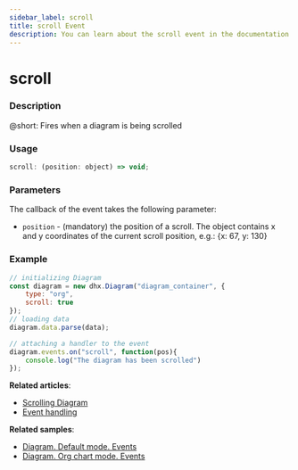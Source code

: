 ```yaml
---
sidebar_label: scroll
title: scroll Event
description: You can learn about the scroll event in the documentation of the DHTMLX JavaScript Diagram library. Browse developer guides and API reference, try out code examples and live demos, and download a free 30-day evaluation version of DHTMLX Diagram.
---
```


# scroll

### Description

@short: Fires when a diagram is being scrolled

### Usage

~~~js
scroll: (position: object) => void;
~~~

### Parameters

The callback of the event takes the following parameter:

- `position` - (mandatory) the position of a scroll. The object contains x and y coordinates of the current scroll position, e.g.: {x: 67, y: 130}

### Example

~~~js {10-12}
// initializing Diagram
const diagram = new dhx.Diagram("diagram_container", { 
	type: "org", 
    scroll: true 		
});
// loading data
diagram.data.parse(data);

// attaching a handler to the event
diagram.events.on("scroll", function(pos){
	console.log("The diagram has been scrolled")
});
~~~

**Related articles**: 
- [Scrolling Diagram](../../../guides/diagram/scrolling_diagram/)
- [Event handling](../../../guides/event_handling/)

**Related samples**:
- [Diagram. Default mode. Events](https://snippet.dhtmlx.com/7h2hgb3g)
- [Diagram. Org chart mode. Events](https://snippet.dhtmlx.com/l38pct7c)

